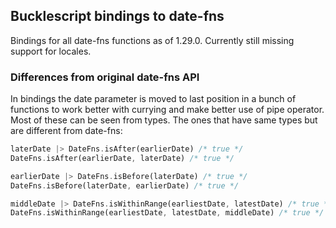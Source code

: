 ## Bucklescript bindings to date-fns

Bindings for all date-fns functions as of 1.29.0. Currently still missing support for locales.

### Differences from original date-fns API

In bindings the date parameter is moved to last position in a bunch of functions to work better with currying and make better use of pipe operator. Most of these can be seen from types. The ones that have same types but are different from date-fns:

```rs
laterDate |> DateFns.isAfter(earlierDate) /* true */
DateFns.isAfter(earlierDate, laterDate) /* true */

earlierDate |> DateFns.isBefore(laterDate) /* true */
DateFns.isBefore(laterDate, earlierDate) /* true */

middleDate |> DateFns.isWithinRange(earliestDate, latestDate) /* true */
DateFns.isWithinRange(earliestDate, latestDate, middleDate) /* true */
```
